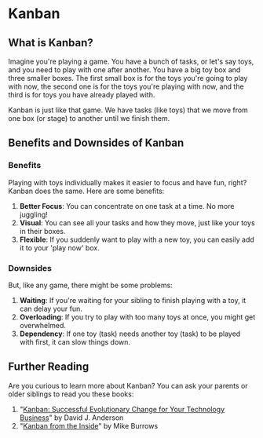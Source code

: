# Kanban

## What is Kanban?

Imagine you're playing a game. You have a bunch of tasks, or let's say toys, and you need to play with one after another. You have a big toy box and three smaller boxes. The first small box is for the toys you're going to play with now, the second one is for the toys you're playing with now, and the third is for toys you have already played with.

Kanban is just like that game. We have tasks (like toys) that we move from one box (or stage) to another until we finish them.

## Benefits and Downsides of Kanban

### Benefits

Playing with toys individually makes it easier to focus and have fun, right? Kanban does the same. Here are some benefits:

1. **Better Focus**: You can concentrate on one task at a time. No more juggling!
2. **Visual**: You can see all your tasks and how they move, just like your toys in their boxes.
3. **Flexible**: If you suddenly want to play with a new toy, you can easily add it to your 'play now' box.

### Downsides

But, like any game, there might be some problems:

1. **Waiting**: If you're waiting for your sibling to finish playing with a toy, it can delay your fun.
2. **Overloading**: If you try to play with too many toys at once, you might get overwhelmed.
3. **Dependency**: If one toy (task) needs another toy (task) to be played with first, it can slow things down.

## Further Reading

Are you curious to learn more about Kanban? You can ask your parents or older siblings to read you these books:

1. "[Kanban: Successful Evolutionary Change for Your Technology Business](https://www.amazon.com/Kanban-Successful-Evolutionary-Technology-Business/dp/0984521402)" by David J. Anderson
2. "[Kanban from the Inside](https://www.amazon.com/Kanban-Inside-Understand-connect-introduce/dp/0985305193)" by Mike Burrows
